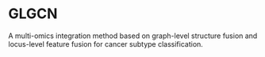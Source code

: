 # GLGCN
A multi-omics integration method based on graph-level structure fusion and locus-level feature fusion for cancer subtype classification.
